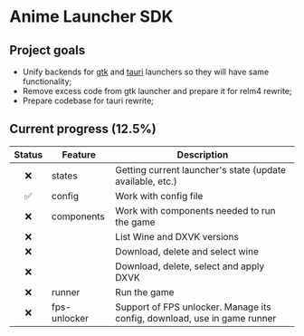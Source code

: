 # Anime Launcher SDK

## Project goals

* Unify backends for [gtk](https://github.com/an-anime-team/an-anime-game-launcher-gtk) and [tauri](https://github.com/an-anime-team/an-anime-game-launcher-tauri) launchers so they will have same functionality;
* Remove excess code from gtk launcher and prepare it for relm4 rewrite;
* Prepare codebase for tauri rewrite;

## Current progress (12.5%)

| Status | Feature | Description |
| :-: | - | - |
| ❌ | states | Getting current launcher's state (update available, etc.) |
| ✅ | config | Work with config file |
| ❌ | components | Work with components needed to run the game |
| ❌ | | List Wine and DXVK versions |
| ❌ | | Download, delete and select wine |
| ❌ | | Download, delete, select and apply DXVK |
| ❌ | runner | Run the game |
| ❌ | fps-unlocker | Support of FPS unlocker. Manage its config, download, use in game runner |
